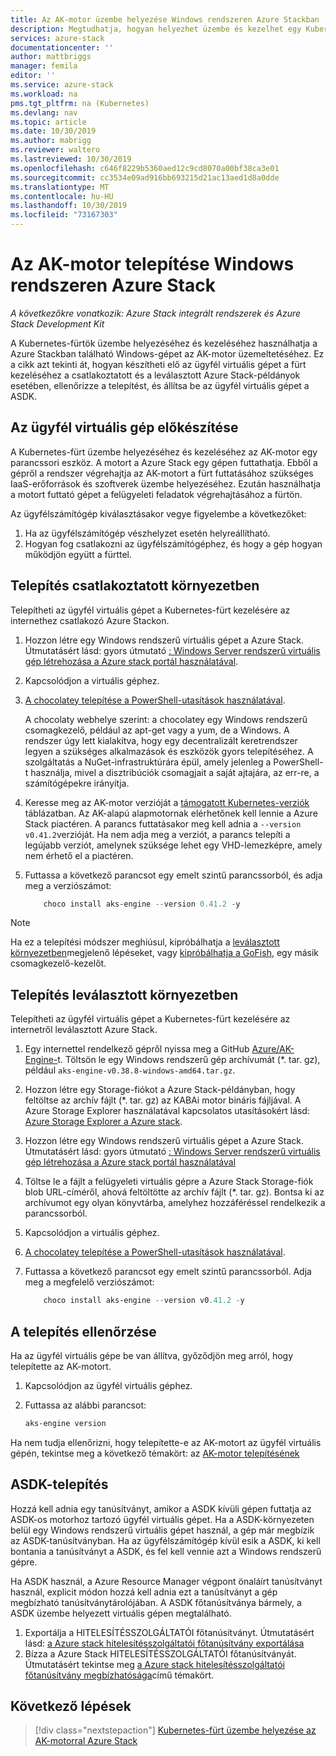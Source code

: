 ```yaml
---
title: Az AK-motor üzembe helyezése Windows rendszeren Azure Stackban | Microsoft Docs
description: Megtudhatja, hogyan helyezhet üzembe és kezelhet egy Kubernetes-fürtöt egy Windows rendszerű gépen a Azure Stackban az AK-motor üzemeltetéséhez.
services: azure-stack
documentationcenter: ''
author: mattbriggs
manager: femila
editor: ''
ms.service: azure-stack
ms.workload: na
pms.tgt_pltfrm: na (Kubernetes)
ms.devlang: nav
ms.topic: article
ms.date: 10/30/2019
ms.author: mabrigg
ms.reviewer: waltero
ms.lastreviewed: 10/30/2019
ms.openlocfilehash: c646f8229b5360aed12c9cd8070a00bf38ca3e01
ms.sourcegitcommit: cc3534e09ad916bb693215d21ac13aed1d8a0dde
ms.translationtype: MT
ms.contentlocale: hu-HU
ms.lasthandoff: 10/30/2019
ms.locfileid: "73167303"
---
```

# <a name="install-the-aks-engine-on-windows-in-azure-stack"></a>Az AK-motor telepítése Windows rendszeren Azure Stack

*A következőkre vonatkozik: Azure Stack integrált rendszerek és Azure Stack Development Kit*

A Kubernetes-fürtök üzembe helyezéséhez és kezeléséhez használhatja a Azure Stackban található Windows-gépet az AK-motor üzemeltetéséhez. Ez a cikk azt tekinti át, hogyan készítheti elő az ügyfél virtuális gépet a fürt kezeléséhez a csatlakoztatott és a leválasztott Azure Stack-példányok esetében, ellenőrizze a telepítést, és állítsa be az ügyfél virtuális gépet a ASDK.

## <a name="prepare-the-client-vm"></a>Az ügyfél virtuális gép előkészítése

A Kubernetes-fürt üzembe helyezéséhez és kezeléséhez az AK-motor egy parancssori eszköz. A motort a Azure Stack egy gépen futtathatja. Ebből a gépről a rendszer végrehajtja az AK-motort a fürt futtatásához szükséges IaaS-erőforrások és szoftverek üzembe helyezéséhez. Ezután használhatja a motort futtató gépet a felügyeleti feladatok végrehajtásához a fürtön.

Az ügyfélszámítógép kiválasztásakor vegye figyelembe a következőket:

1. Ha az ügyfélszámítógép vészhelyzet esetén helyreállítható.
3. Hogyan fog csatlakozni az ügyfélszámítógéphez, és hogy a gép hogyan működjön együtt a fürttel.

## <a name="install-in-a-connected-environment"></a>Telepítés csatlakoztatott környezetben

Telepítheti az ügyfél virtuális gépet a Kubernetes-fürt kezelésére az internethez csatlakozó Azure Stackon.

1. Hozzon létre egy Windows rendszerű virtuális gépet a Azure Stack. Útmutatásért lásd: gyors útmutató [: Windows Server rendszerű virtuális gép létrehozása a Azure stack portál használatával](https://docs.microsoft.com/azure-stack/user/azure-stack-quick-windows-portal).
2. Kapcsolódjon a virtuális géphez.
3. [A chocolatey telepítése a PowerShell-utasítások használatával](https://chocolatey.org/install#install-with-powershellexe). 

    A chocolaty webhelye szerint: a chocolatey egy Windows rendszerű csomagkezelő, például az apt-get vagy a yum, de a Windows. A rendszer úgy lett kialakítva, hogy egy decentralizált keretrendszer legyen a szükséges alkalmazások és eszközök gyors telepítéséhez. A szolgáltatás a NuGet-infrastruktúrára épül, amely jelenleg a PowerShell-t használja, mivel a disztribúciók csomagjait a saját ajtajára, az err-re, a számítógépekre irányítja.
4. Keresse meg az AK-motor verzióját a [támogatott Kubernetes-verziók](https://github.com/Azure/aks-engine/blob/master/docs/topics/azure-stack.md#supported-kubernetes-versions) táblázatban. Az AK-alapú alapmotornak elérhetőnek kell lennie a Azure Stack piactéren. A parancs futtatásakor meg kell adnia a `--version v0.41.2`verzióját. Ha nem adja meg a verziót, a parancs telepíti a legújabb verziót, amelynek szüksége lehet egy VHD-lemezképre, amely nem érhető el a piactéren.
5. Futtassa a következő parancsot egy emelt szintű parancssorból, és adja meg a verziószámot:

    ```PowerShell  
        choco install aks-engine --version 0.41.2 -y
    ```

> [!Note]  
> Ha ez a telepítési módszer meghiúsul, kipróbálhatja a [leválasztott környezetben](#install-in-a-disconnected-environment)megjelenő lépéseket, vagy [kipróbálhatja a GoFish](azure-stack-kubernetes-aks-engine-troubleshoot.md#try-gofish), egy másik csomagkezelő-kezelőt.

## <a name="install-in-a-disconnected-environment"></a>Telepítés leválasztott környezetben

Telepítheti az ügyfél virtuális gépet a Kubernetes-fürt kezelésére az internetről leválasztott Azure Stack.

1.  Egy internettel rendelkező gépről nyissa meg a GitHub [Azure/AK-Engine-](https://github.com/Azure/aks-engine/releases/latest)t. Töltsön le egy Windows rendszerű gép archívumát (*. tar. gz), például `aks-engine-v0.38.8-windows-amd64.tar.gz`.

2.  Hozzon létre egy Storage-fiókot a Azure Stack-példányban, hogy feltöltse az archív fájlt (*. tar. gz) az KABAi motor bináris fájljával. A Azure Storage Explorer használatával kapcsolatos utasításokért lásd: [Azure Storage Explorer a Azure stack](https://docs.microsoft.com/azure-stack/user/azure-stack-storage-connect-se).

3. Hozzon létre egy Windows rendszerű virtuális gépet a Azure Stack. Útmutatásért lásd: gyors útmutató [: Windows Server rendszerű virtuális gép létrehozása a Azure stack portál használatával](https://docs.microsoft.com/azure-stack/user/azure-stack-quick-windows-portal)

4.  Töltse le a fájlt a felügyeleti virtuális gépre a Azure Stack Storage-fiók blob URL-címéről, ahová feltöltötte az archív fájlt (*. tar. gz). Bontsa ki az archívumot egy olyan könyvtárba, amelyhez hozzáféréssel rendelkezik a parancssorból.

5. Kapcsolódjon a virtuális géphez.

6. [A chocolatey telepítése a PowerShell-utasítások használatával](https://chocolatey.org/install#install-with-powershellexe). 

7.  Futtassa a következő parancsot egy emelt szintű parancssorból. Adja meg a megfelelő verziószámot:

    ```PowerShell  
        choco install aks-engine --version v0.41.2 -y
    ```

## <a name="verify-the-installation"></a>A telepítés ellenőrzése

Ha az ügyfél virtuális gépe be van állítva, győződjön meg arról, hogy telepítette az AK-motort.

1. Kapcsolódjon az ügyfél virtuális géphez.
2. Futtassa az alábbi parancsot:

    ```PowerShell  
    aks-engine version
    ```

Ha nem tudja ellenőrizni, hogy telepítette-e az AK-motort az ügyfél virtuális gépén, tekintse meg a következő témakört: az [AK-motor telepítésének](azure-stack-kubernetes-aks-engine-troubleshoot.md)


## <a name="asdk-installation"></a>ASDK-telepítés

Hozzá kell adnia egy tanúsítványt, amikor a ASDK kívüli gépen futtatja az ASDK-os motorhoz tartozó ügyfél virtuális gépet. Ha a ASDK-környezeten belül egy Windows rendszerű virtuális gépet használ, a gép már megbízik az ASDK-tanúsítványban. Ha az ügyfélszámítógép kívül esik a ASDK, ki kell bontania a tanúsítványt a ASDK, és fel kell vennie azt a Windows rendszerű gépre.

Ha ASDK használ, a Azure Resource Manager végpont önaláírt tanúsítványt használ, explicit módon hozzá kell adnia ezt a tanúsítványt a gép megbízható tanúsítványtárolójában. A ASDK főtanúsítványa bármely, a ASDK üzembe helyezett virtuális gépen megtalálható.

1. Exportálja a HITELESÍTÉSSZOLGÁLTATÓI főtanúsítványt. Útmutatásért lásd: [a Azure stack hitelesítésszolgáltatói főtanúsítvány exportálása](https://docs.microsoft.com/azure-stack/user/azure-stack-version-profiles-azurecli2#export-the-azure-stack-ca-root-certificate)
2. Bízza a Azure Stack HITELESÍTÉSSZOLGÁLTATÓI főtanúsítványát. Útmutatásért tekintse meg [a Azure stack hitelesítésszolgáltatói főtanúsítvány megbízhatósága](https://docs.microsoft.com/azure-stack/user/azure-stack-version-profiles-azurecli2#trust-the-azure-stack-ca-root-certificate)című témakört.

## <a name="next-steps"></a>Következő lépések

> [!div class="nextstepaction"]
> [Kubernetes-fürt üzembe helyezése az AK-motorral Azure Stack](azure-stack-kubernetes-aks-engine-deploy-cluster.md)
